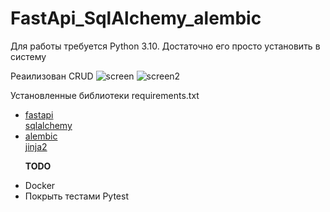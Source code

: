# FastApi_SqlAlchemy_alembic
Для работы требуется Python 3.10. Достаточно его просто установить в систему

Реаилизован CRUD
![screen](https://github.com/Foxik007/FastApi_SqlAlchemy_alembic/assets/85826675/e0cb11c7-f06f-413b-8f0e-744cc41ebbce)
![screen2](https://github.com/Foxik007/FastApi_SqlAlchemy_alembic/assets/85826675/a8a520c8-f5c8-4198-beae-5392d50ef70d)

Установленные библиотеки requirements.txt
<ul dir="auto">
<li><a href="https://github.com/tiangolo/fastapi">fastapi</a></li>
<a href="https://www.sqlalchemy.org/" rel="nofollow">sqlalchemy</a></li>
<li><a href="https://alembic.sqlalchemy.org/en/latest/" rel="nofollow">alembic</a></li>
<a href="https://fastapi.tiangolo.com/advanced/templates/" rel="nofollow">jinja2</a></li>


<b>TODO</b>
<li>Docker</li>
<li>Покрыть тестами Pytest</li>
</ul>

